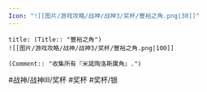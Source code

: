 ```yaml
---
Icon: "![[图片/游戏攻略/战神/战神3/奖杯/豐裕之角.png|30]]"
---
```

```ad-common-silver-trophy
title: (Title:: "豐裕之角")
![[图片/游戏攻略/战神/战神3/奖杯/豐裕之角.png|100]]

(Comment:: "收集所有『米諾陶洛斯厲角』.")
```

#战神/战神III/奖杯 #奖杯 #奖杯/银
